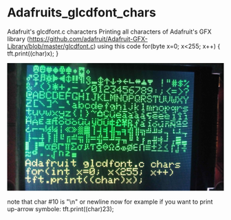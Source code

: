 # Adafruits_glcdfont_chars
Adafruit's glcdfont.c characters
Printing all characters of Adafruit's GFX library (https://github.com/adafruit/Adafruit-GFX-Library/blob/master/glcdfont.c)
using this code 
for(byte x=0; x<255; x++) {
    tft.print((char)x);
  }

![](/IMG_20200222_053426.jpg)

note that char #10 is "\n" or newline
now for example if you want to print up-arrow symbole:
tft.print((char)23);
